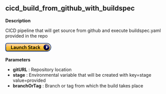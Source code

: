 ## cicd_build_from_github_with_buildspec ##

**Description**

CICD pipeline that will get source from github and execute buildspec.yaml provided in the repo

[<img src="../cloudformation-launch-stack.png">](https://console.aws.amazon.com/cloudformation/home?region=eu-west-2#/stacks/new?stackName=stack_name&templateURL=https://s3-eu-west-1.amazonaws.com/guy.chauliac-cloudformation/cicd/cicd_build_from_github_with_buildspec.yaml)

**Parameters**

- **gitURL** : Repository location
- **stage** : Environmental variable that will be created with key=stage value=provided
- **branchOrTag** : Branch or tag from which the build takes place